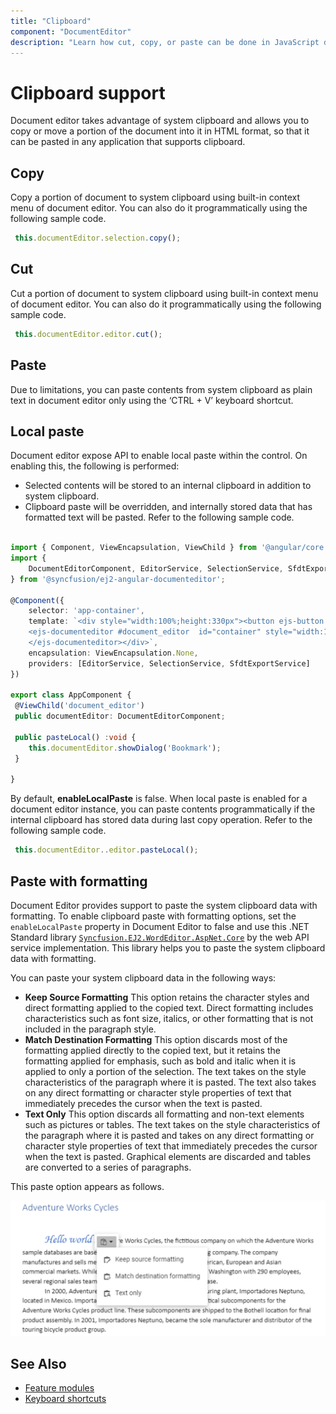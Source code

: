 ```yaml
---
title: "Clipboard"
component: "DocumentEditor"
description: "Learn how cut, copy, or paste can be done in JavaScript document editor using clipboard."
---
```


# Clipboard support

Document editor takes advantage of system clipboard and allows you to copy or move a portion of the document into it in HTML format, so that it can be pasted in any application that supports clipboard.

## Copy

Copy a portion of document to system clipboard using built-in context menu of document editor. You can also do it programmatically using the following sample code.

```typescript
 this.documentEditor.selection.copy();
```

## Cut

Cut a portion of document to system clipboard using built-in context menu of document editor. You can also do it programmatically using the following sample code.

```typescript
 this.documentEditor.editor.cut();
```

## Paste

Due to limitations, you can paste contents from system clipboard as plain text in document editor only using the ‘CTRL + V’ keyboard shortcut.

## Local paste

Document editor expose API to enable local paste within the control. On enabling this, the following is performed:
* Selected contents will be stored to an internal clipboard in addition to system clipboard.
* Clipboard paste will be overridden, and internally stored data that has formatted text will be pasted.
Refer to the following sample code.

```typescript

import { Component, ViewEncapsulation, ViewChild } from '@angular/core';
import {
    DocumentEditorComponent, EditorService, SelectionService, SfdtExportService, EditorHistoryService, BookmarkDialogService
} from '@syncfusion/ej2-angular-documenteditor';

@Component({
    selector: 'app-container',
    template: `<div style="width:100%;height:330px"><button ejs-button (click)="pasteLocal()" >Paste local</button>
    <ejs-documenteditor #document_editor  id="container" style="width:100%;height:100%;display:block" [isReadOnly]=false [enableEditor]=true [enableLocalPaste]=true>
    </ejs-documenteditor></div>`,
    encapsulation: ViewEncapsulation.None,
    providers: [EditorService, SelectionService, SfdtExportService]
})

export class AppComponent {
 @ViewChild('document_editor')
 public documentEditor: DocumentEditorComponent;

 public pasteLocal() :void {
    this.documentEditor.showDialog('Bookmark');
 }

}

```

By default, **enableLocalPaste** is false.
When local paste is enabled for a document editor instance, you can paste contents programmatically if the internal clipboard has stored data during last copy operation. Refer to the following sample code.

```typescript
 this.documentEditor..editor.pasteLocal();
```

## Paste with formatting

Document Editor provides support to paste the system clipboard data with formatting. To enable clipboard paste with formatting options, set the `enableLocalPaste` property in Document Editor to false and use this .NET Standard library [`Syncfusion.EJ2.WordEditor.AspNet.Core`](<https://www.nuget.org/packages/Syncfusion.EJ2.WordEditor.AspNet.Core/>) by the web API service implementation. This library helps you to paste the system clipboard data with formatting.

You can paste your system clipboard data in the following ways:
* **Keep Source Formatting** This option retains the character styles and direct formatting applied to the copied text. Direct formatting includes characteristics such as font size, italics, or other formatting that is not included in the paragraph style.
* **Match Destination Formatting** This option discards most of the formatting applied directly to the copied text, but it retains the formatting applied for emphasis, such as bold and italic when it is applied to only a portion of the selection. The text takes on the style characteristics of the paragraph where it is pasted. The text also takes on any direct formatting or character style properties of text that immediately precedes the cursor when the text is pasted.
* **Text Only** This option discards all formatting and non-text elements such as pictures or tables. The text takes on the style characteristics of the paragraph where it is pasted and takes on any direct formatting or character style properties of text that immediately precedes the cursor when the text is pasted. Graphical elements are discarded and tables are converted to a series of paragraphs.

This paste option appears as follows.

![Image](images/paste.png)

## See Also

* [Feature modules](../document-editor/feature-module/)
* [Keyboard shortcuts](../document-editor/keyboard-shortcut/)

